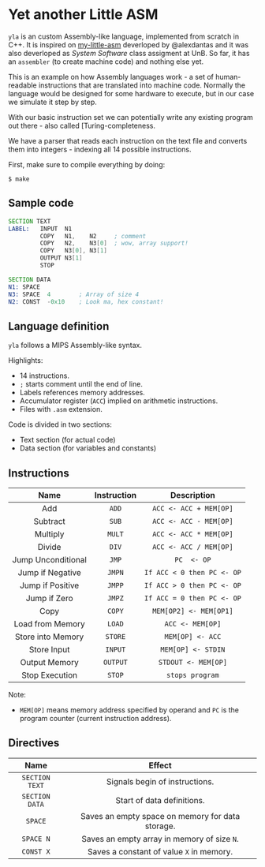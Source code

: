 # Yet another Little ASM

`yla` is an custom Assembly-like language, implemented from scratch in C++. It is inspired on [my-little-asm](https://github.com/alexdantas/my-little-asm) deverloped by @alexdantas and it was also deverloped as _System Software_ class assigment at UnB. So far, it has an `assembler` (to create machine code) and nothing else yet.

This is an example on how Assembly languages work - a set of human-readable instructions that are translated into machine code. Normally the language would be designed for some hardware to execute, but in our case we simulate it step by step.

With our basic instruction set we can potentially write any existing program out there - also called [Turing-completeness.

We have a parser that reads each instruction on the text file and converts them into integers - indexing all 14 possible instructions.

First, make sure to compile everything by doing:

```
$ make
```

## Sample code

```asm
SECTION TEXT
LABEL:   INPUT  N1
         COPY   N1,    N2     ; comment
		 COPY   N2,    N3[0]  ; wow, array support!
		 COPY   N3[0], N3[1]
		 OUTPUT N3[1]
		 STOP

SECTION DATA
N1: SPACE
N3: SPACE  4        ; Array of size 4
N2: CONST  -0x10    ; Look ma, hex constant!
```

## Language definition

`yla` follows a MIPS Assembly-like syntax.

Highlights:

* 14 instructions.
* `;` starts comment until the end of line.
* Labels references memory addresses.
* Accumulator register (`ACC`) implied on arithmetic instructions.
* Files with `.asm` extension.

Code is divided in two sections:

* Text section (for actual code)
* Data section (for variables and constants)

## Instructions

| Name                | Instruction  | Description                |
| :-----------------: | :----------: | :------------------------: |
| Add                 | `ADD`        | `ACC <- ACC + MEM[OP]`     |
| Subtract            | `SUB`        | `ACC <- ACC - MEM[OP]`     |
| Multiply            | `MULT`       | `ACC <- ACC * MEM[OP]` |
| Divide              | `DIV`        | `ACC <- ACC / MEM[OP]` |
| Jump Unconditional  | `JMP`        | `PC  <- OP` |
| Jump if Negative    | `JMPN`       | `If ACC < 0 then PC <- OP` |
| Jump if Positive    | `JMPP`       | `If ACC > 0 then PC <- OP` |
| Jump if Zero        | `JMPZ`       | `If ACC = 0 then PC <- OP` |
| Copy                | `COPY`       | `MEM[OP2] <- MEM[OP1]` |
| Load from Memory    | `LOAD`       | `ACC <- MEM[OP]` |
| Store into Memory   | `STORE`      | `MEM[OP] <- ACC` |
| Store Input         | `INPUT`      | `MEM[OP] <- STDIN` |
| Output Memory       | `OUTPUT`     | `STDOUT <- MEM[OP]` |
| Stop Execution      | `STOP`       | `stops program` |

Note:

* `MEM[OP]` means memory address specified by operand and `PC`
  is the program counter (current instruction address).

## Directives

| Name            | Effect  |
| :-------------: | :-----: |
| `SECTION TEXT`  | Signals begin of instructions. |
| `SECTION DATA`  | Start of data definitions. |
| `SPACE`         | Saves an empty space on memory for data storage.|
| `SPACE N`       | Saves an empty array in memory of size `N`. |
| `CONST X`       | Saves a constant of value `X` in memory. |
